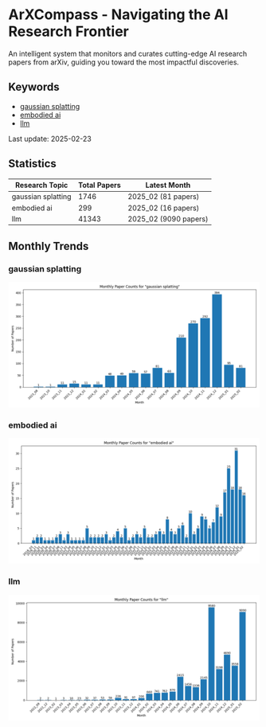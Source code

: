 # ArXCompass - Navigating the AI Research Frontier
An intelligent system that monitors and curates cutting-edge AI research papers from arXiv, guiding you toward the most impactful discoveries.

## Keywords

- [gaussian splatting](gaussian_splatting/)
- [embodied ai](embodied_ai/)
- [llm](llm/)

Last update: 2025-02-23

## Statistics

| Research Topic | Total Papers | Latest Month |
| --- | --- | --- |
| gaussian splatting | 1746 | 2025_02 (81 papers) |
| embodied ai | 299 | 2025_02 (16 papers) |
| llm | 41343 | 2025_02 (9090 papers) |

## Monthly Trends

### gaussian splatting

![Monthly Paper Counts for gaussian splatting](gaussian_splatting/monthly_stats.png)

### embodied ai

![Monthly Paper Counts for embodied ai](embodied_ai/monthly_stats.png)

### llm

![Monthly Paper Counts for llm](llm/monthly_stats.png)

